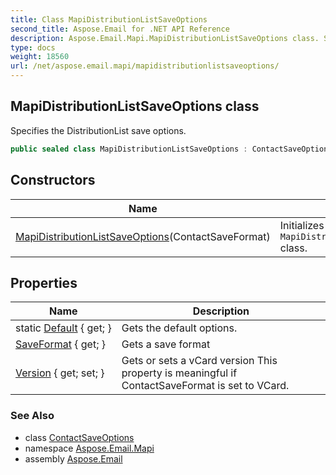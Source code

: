 ```yaml
---
title: Class MapiDistributionListSaveOptions
second_title: Aspose.Email for .NET API Reference
description: Aspose.Email.Mapi.MapiDistributionListSaveOptions class. Specifies the DistributionList save options
type: docs
weight: 18560
url: /net/aspose.email.mapi/mapidistributionlistsaveoptions/
---
```

## MapiDistributionListSaveOptions class

Specifies the DistributionList save options.

```csharp
public sealed class MapiDistributionListSaveOptions : ContactSaveOptions
```

## Constructors

| Name | Description |
| --- | --- |
| [MapiDistributionListSaveOptions](mapidistributionlistsaveoptions/)(ContactSaveFormat) | Initializes a new instance of the `MapiDistributionListSaveOptions` class. |

## Properties

| Name | Description |
| --- | --- |
| static [Default](../../aspose.email.mapi/mapidistributionlistsaveoptions/default/) { get; } | Gets the default options. |
| [SaveFormat](../../aspose.email.mapi/contactsaveoptions/saveformat/) { get; } | Gets a save format |
| [Version](../../aspose.email.mapi/contactsaveoptions/version/) { get; set; } | Gets or sets a vCard version This property is meaningful if ContactSaveFormat is set to VCard. |

### See Also

* class [ContactSaveOptions](../contactsaveoptions/)
* namespace [Aspose.Email.Mapi](../../aspose.email.mapi/)
* assembly [Aspose.Email](../../)


